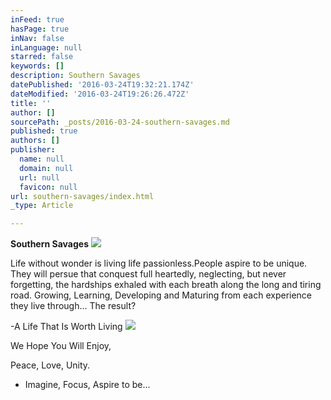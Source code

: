 ```yaml
---
inFeed: true
hasPage: true
inNav: false
inLanguage: null
starred: false
keywords: []
description: Southern Savages
datePublished: '2016-03-24T19:32:21.174Z'
dateModified: '2016-03-24T19:26:26.472Z'
title: ''
author: []
sourcePath: _posts/2016-03-24-southern-savages.md
published: true
authors: []
publisher:
  name: null
  domain: null
  url: null
  favicon: null
url: southern-savages/index.html
_type: Article

---
```

**Southern Savages**
![](https://the-grid-user-content.s3-us-west-2.amazonaws.com/6ccbdb66-2ff4-4ac5-a515-181802a5f382.png)

Life without wonder is living life passionless.People aspire to be unique.     They will persue that conquest full heartedly, neglecting, but never forgetting, the hardships exhaled with each breath along the long and tiring road. Growing, Learning, Developing and Maturing from each experience they live through...                                                                                                           The result? 

-A Life That Is Worth Living
![](https://imgflo.herokuapp.com/graph/vahj1ThiexotieMo/e60c3c2badb0bf835a5a94bd38197a58/passthrough.jpg?height=500&input=https%3A%2F%2Fthe-grid-user-content.s3-us-west-2.amazonaws.com%2F9a1ec02a-4786-4ff3-aaaa-358378eef0d8.jpg&width=750)

We Hope You Will Enjoy, 

Peace, Love, Unity.

- Imagine, Focus, Aspire to be...